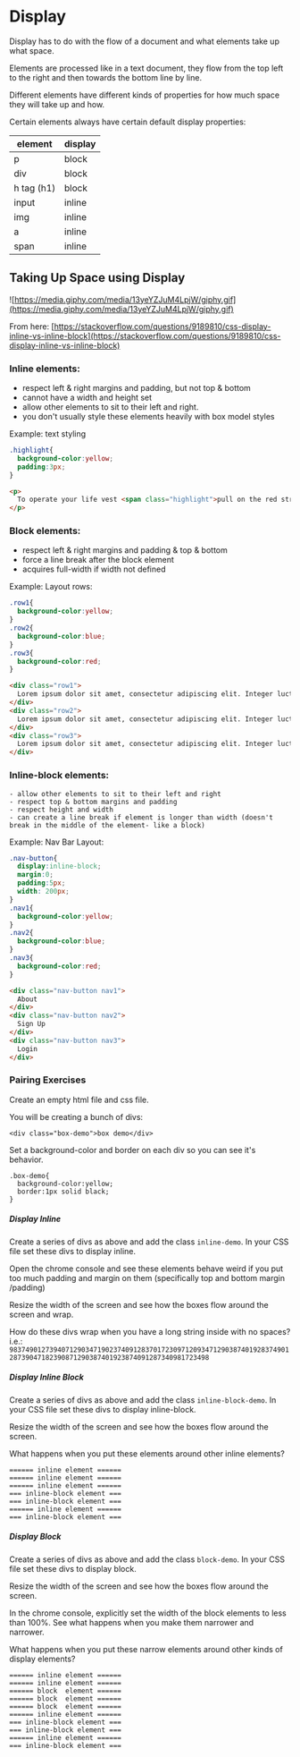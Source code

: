 # Display

Display has to do with the flow of a document and what elements take up what space.

Elements are processed like in a text document, they flow from the top left to the right and then towards the bottom line by line.

Different elements have different kinds of properties for how much space they will take up and how.

Certain elements always have certain default display properties:


| element | display |
|--- | --- |
| p | block |
| div | block |
| h tag (h1) | block |
| input | inline |
| img | inline |
| a | inline |
| span | inline |

## Taking Up Space using Display

![https://media.giphy.com/media/13yeYZJuM4LpjW/giphy.gif](https://media.giphy.com/media/13yeYZJuM4LpjW/giphy.gif)

From here: [https://stackoverflow.com/questions/9189810/css-display-inline-vs-inline-block](https://stackoverflow.com/questions/9189810/css-display-inline-vs-inline-block)

### Inline elements:

  - respect left & right margins and padding, but not top & bottom
  - cannot have a width and height set
  - allow other elements to sit to their left and right.
  - you don't usually style these elements heavily with box model styles

  Example: text styling
```css
.highlight{
  background-color:yellow;
  padding:3px;
}
```

```html
<p>
  To operate your life vest <span class="highlight">pull on the red strap</span>. If it does not inflate, blow on the attached tube.
</p>
```

### Block elements:

- respect left & right margins and padding & top & bottom
- force a line break after the block element
- acquires full-width if width not defined

Example: Layout rows:
```css
.row1{
  background-color:yellow;
}
.row2{
  background-color:blue;
}
.row3{
  background-color:red;
}
```

```html
<div class="row1">
  Lorem ipsum dolor sit amet, consectetur adipiscing elit. Integer luctus a nulla in efficitur.
</div>
<div class="row2">
  Lorem ipsum dolor sit amet, consectetur adipiscing elit. Integer luctus a nulla in efficitur.
</div>
<div class="row3">
  Lorem ipsum dolor sit amet, consectetur adipiscing elit. Integer luctus a nulla in efficitur.
</div>
```

### Inline-block elements:

    - allow other elements to sit to their left and right
    - respect top & bottom margins and padding
    - respect height and width
    - can create a line break if element is longer than width (doesn't break in the middle of the element- like a block)


Example: Nav Bar Layout:
```css
.nav-button{
  display:inline-block;
  margin:0;
  padding:5px;
  width: 200px;
}
.nav1{
  background-color:yellow;
}
.nav2{
  background-color:blue;
}
.nav3{
  background-color:red;
}
```

```html
<div class="nav-button nav1">
  About
</div>
<div class="nav-button nav2">
  Sign Up
</div>
<div class="nav-button nav3">
  Login
</div>
```


### Pairing Exercises

Create an empty html file and css file.

You will be creating a bunch of divs:

```
<div class="box-demo">box demo</div>
```

Set a background-color and border on each div so you can see it's behavior.
```
.box-demo{
  background-color:yellow;
  border:1px solid black;
}
```

##### Display Inline

Create a series of divs as above and add the class `inline-demo`. In your CSS file set these divs to display inline.

Open the chrome console and see these elements behave weird if you put too much padding and margin on them (specifically top and bottom margin /padding)

Resize the width of the screen and see how the boxes flow around the screen and wrap.

How do these divs wrap when you have a long string inside with no spaces? i.e.: `983749012739407129034719023740912837017230971209347129038740192837490128739047182390871290387401923874091287340981723498`

##### Display Inline Block

Create a series of divs as above and add the class `inline-block-demo`. In your CSS file set these divs to display inline-block.

Resize the width of the screen and see how the boxes flow around the screen.

What happens when you put these elements around other inline elements?

```
====== inline element ======
====== inline element ======
====== inline element ======
=== inline-block element ===
=== inline-block element ===
====== inline element ======
=== inline-block element ===
```

##### Display Block
Create a series of divs as above and add the class `block-demo`. In your CSS file set these divs to display block.

Resize the width of the screen and see how the boxes flow around the screen.

In the chrome console, explicitly set the width of the block elements to less than 100%. See what happens when you make them narrower and narrower.

What happens when you put these narrow elements around other kinds of display elements?

```
====== inline element ======
====== inline element ======
====== block  element ======
====== block  element ======
====== block  element ======
====== inline element ======
=== inline-block element ===
=== inline-block element ===
====== inline element ======
=== inline-block element ===
```

